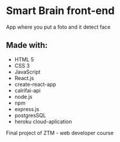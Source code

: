 <h1>Smart Brain front-end</h1>
<p> App where you put a foto and it detect face</p>


<h2>Made with:</h2>
<ul>
  <li>HTML 5
  <li> CSS 3
  <li>JavaScript  
  <li>React.js  
  <li>create-react-app  
  <li>calrifai-api  
  <li>node.js  
  <li>npm  
  <li>express.js  
  <li>postgresSQL  
  <li>heroku cloud-aplication
</ul>
<p>Final project of ZTM - web developer course</p>

